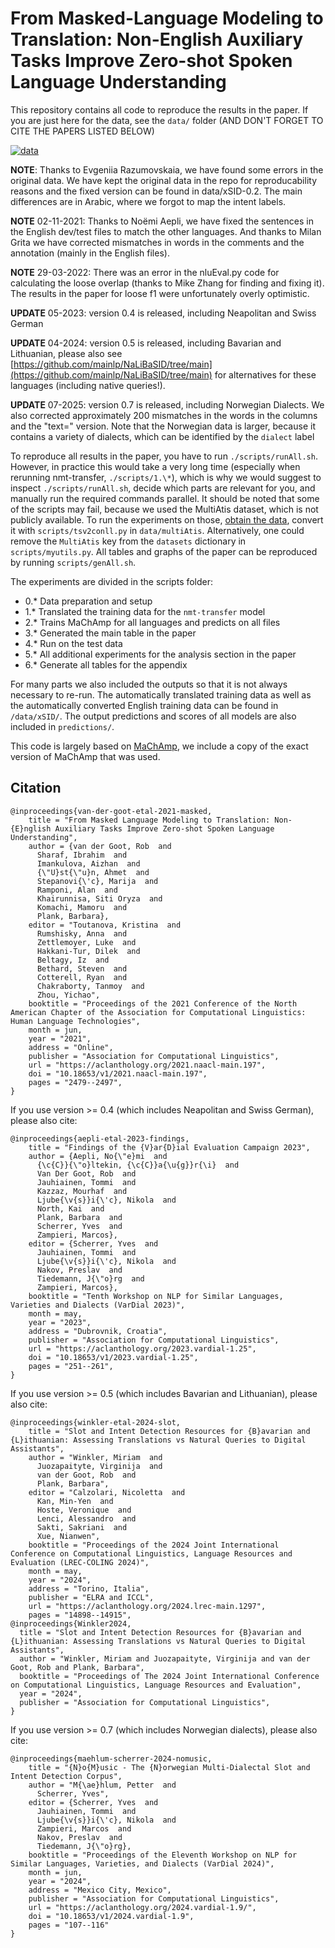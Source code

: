 # From Masked-Language Modeling to Translation: Non-English Auxiliary Tasks Improve Zero-shot Spoken Language Understanding

This repository contains all code to reproduce the results in the paper. If you are just here for the data, see the `data/` folder (AND DON'T FORGET TO CITE THE PAPERS LISTED BELOW) 

[![data](table.png)]()

**NOTE**: Thanks to Evgeniia Razumovskaia, we have found some errors in the original data. We have kept the original data in the repo for reproducability reasons and the fixed version can be found in data/xSID-0.2. The main differences are in Arabic, where we forgot to map the intent labels.

**NOTE** 02-11-2021: Thanks to Noëmi Aepli, we have fixed the sentences in the English dev/test files to match the other languages. And thanks to Milan Grita we have corrected mismatches in words in the comments and the annotation (mainly in the English files).

**NOTE** 29-03-2022: There was an error in the nluEval.py code for calculating the loose overlap (thanks to Mike Zhang for finding and fixing it). The results in the paper for loose f1 were unfortunately overly optimistic.

**UPDATE** 05-2023: version 0.4 is released, including Neapolitan and Swiss German

**UPDATE** 04-2024: version 0.5 is released, including Bavarian and Lithuanian, please also see [https://github.com/mainlp/NaLiBaSID/tree/main](https://github.com/mainlp/NaLiBaSID/tree/main) for alternatives for these languages (including native queries!).

**UPDATE** 07-2025: version 0.7 is released, including Norwegian Dialects. We also corrected approximately 200 mismatches in the words in the columns and the "text=" version. Note that the Norwegian data is larger, because it contains a variety of dialects, which can be identified by the `dialect` label

To reproduce all results in the paper, you have to run `./scripts/runAll.sh`. However, in practice this would take a very long time (especially when rerunning nmt-transfer, `./scripts/1.\*`), which is why we would suggest to inspect `./scripts/runAll.sh`, decide which parts are relevant for you, and manually run the required commands parallel. It should be noted that some of the scripts may fail, because we used the MultiAtis dataset, which is not publicly available. To run the experiments on those, [obtain the data](https://catalog.ldc.upenn.edu/LDC2021T04), convert it with `scripts/tsv2conll.py` in `data/multiAtis`. Alternatively, one could remove the `MultiAtis` key from the `datasets` dictionary in `scripts/myutils.py`. All tables and graphs of the paper can be reproduced by running `scripts/genAll.sh`.

The experiments are divided in the scripts folder:

* 0.\* Data preparation and setup 
* 1.\* Translated the training data for the `nmt-transfer` model 
* 2.\* Trains MaChAmp for all languages and predicts on all files 
* 3.\* Generated the main table in the paper 
* 4.\* Run on the test data 
* 5.\* All additional experiments for the analysis section in the paper 
* 6.\* Generate all tables for the appendix 

For many parts we also included the outputs so that it is not always necessary to re-run. The automatically translated training data as well as the automatically converted English training data can be found in `/data/xSID/`. The output predictions and scores of all models are also included in `predictions/`.

This code is largely based on [MaChAmp](https://machamp-nlp.github.io/), we include a copy of the exact version of MaChAmp that was used.

## Citation
```
@inproceedings{van-der-goot-etal-2021-masked,
    title = "From Masked Language Modeling to Translation: Non-{E}nglish Auxiliary Tasks Improve Zero-shot Spoken Language Understanding",
    author = {van der Goot, Rob  and
      Sharaf, Ibrahim  and
      Imankulova, Aizhan  and
      {\"U}st{\"u}n, Ahmet  and
      Stepanovi{\'c}, Marija  and
      Ramponi, Alan  and
      Khairunnisa, Siti Oryza  and
      Komachi, Mamoru  and
      Plank, Barbara},
    editor = "Toutanova, Kristina  and
      Rumshisky, Anna  and
      Zettlemoyer, Luke  and
      Hakkani-Tur, Dilek  and
      Beltagy, Iz  and
      Bethard, Steven  and
      Cotterell, Ryan  and
      Chakraborty, Tanmoy  and
      Zhou, Yichao",
    booktitle = "Proceedings of the 2021 Conference of the North American Chapter of the Association for Computational Linguistics: Human Language Technologies",
    month = jun,
    year = "2021",
    address = "Online",
    publisher = "Association for Computational Linguistics",
    url = "https://aclanthology.org/2021.naacl-main.197",
    doi = "10.18653/v1/2021.naacl-main.197",
    pages = "2479--2497",
}
```
If you use version >= 0.4 (which includes Neapolitan and Swiss German), please also cite:

```
@inproceedings{aepli-etal-2023-findings,
    title = "Findings of the {V}ar{D}ial Evaluation Campaign 2023",
    author = {Aepli, No{\"e}mi  and
      {\c{C}}{\"o}ltekin, {\c{C}}a{\u{g}}r{\i}  and
      Van Der Goot, Rob  and
      Jauhiainen, Tommi  and
      Kazzaz, Mourhaf  and
      Ljube{\v{s}}i{\'c}, Nikola  and
      North, Kai  and
      Plank, Barbara  and
      Scherrer, Yves  and
      Zampieri, Marcos},
    editor = {Scherrer, Yves  and
      Jauhiainen, Tommi  and
      Ljube{\v{s}}i{\'c}, Nikola  and
      Nakov, Preslav  and
      Tiedemann, J{\"o}rg  and
      Zampieri, Marcos},
    booktitle = "Tenth Workshop on NLP for Similar Languages, Varieties and Dialects (VarDial 2023)",
    month = may,
    year = "2023",
    address = "Dubrovnik, Croatia",
    publisher = "Association for Computational Linguistics",
    url = "https://aclanthology.org/2023.vardial-1.25",
    doi = "10.18653/v1/2023.vardial-1.25",
    pages = "251--261",
}
```

If you use version >= 0.5 (which includes Bavarian and Lithuanian), please also cite:

```
@inproceedings{winkler-etal-2024-slot,
    title = "Slot and Intent Detection Resources for {B}avarian and {L}ithuanian: Assessing Translations vs Natural Queries to Digital Assistants",
    author = "Winkler, Miriam  and
      Juozapaityte, Virginija  and
      van der Goot, Rob  and
      Plank, Barbara",
    editor = "Calzolari, Nicoletta  and
      Kan, Min-Yen  and
      Hoste, Veronique  and
      Lenci, Alessandro  and
      Sakti, Sakriani  and
      Xue, Nianwen",
    booktitle = "Proceedings of the 2024 Joint International Conference on Computational Linguistics, Language Resources and Evaluation (LREC-COLING 2024)",
    month = may,
    year = "2024",
    address = "Torino, Italia",
    publisher = "ELRA and ICCL",
    url = "https://aclanthology.org/2024.lrec-main.1297",
    pages = "14898--14915",
@inproceedings{Winkler2024,
  title = "Slot and Intent Detection Resources for {B}avarian and {L}ithuanian: Assessing Translations vs Natural Queries to Digital Assistants",
  author = "Winkler, Miriam and Juozapaityte, Virginija and van der Goot, Rob and Plank, Barbara",
  booktitle = "Proceedings of The 2024 Joint International Conference on Computational Linguistics, Language Resources and Evaluation",
  year = "2024",
  publisher = "Association for Computational Linguistics",
}
```

If you use version >= 0.7 (which includes Norwegian dialects), please also cite:

```
@inproceedings{maehlum-scherrer-2024-nomusic,
    title = "{N}o{M}usic - The {N}orwegian Multi-Dialectal Slot and Intent Detection Corpus",
    author = "M{\ae}hlum, Petter  and
      Scherrer, Yves",
    editor = {Scherrer, Yves  and
      Jauhiainen, Tommi  and
      Ljube{\v{s}}i{\'c}, Nikola  and
      Zampieri, Marcos  and
      Nakov, Preslav  and
      Tiedemann, J{\"o}rg},
    booktitle = "Proceedings of the Eleventh Workshop on NLP for Similar Languages, Varieties, and Dialects (VarDial 2024)",
    month = jun,
    year = "2024",
    address = "Mexico City, Mexico",
    publisher = "Association for Computational Linguistics",
    url = "https://aclanthology.org/2024.vardial-1.9/",
    doi = "10.18653/v1/2024.vardial-1.9",
    pages = "107--116"
}
```


